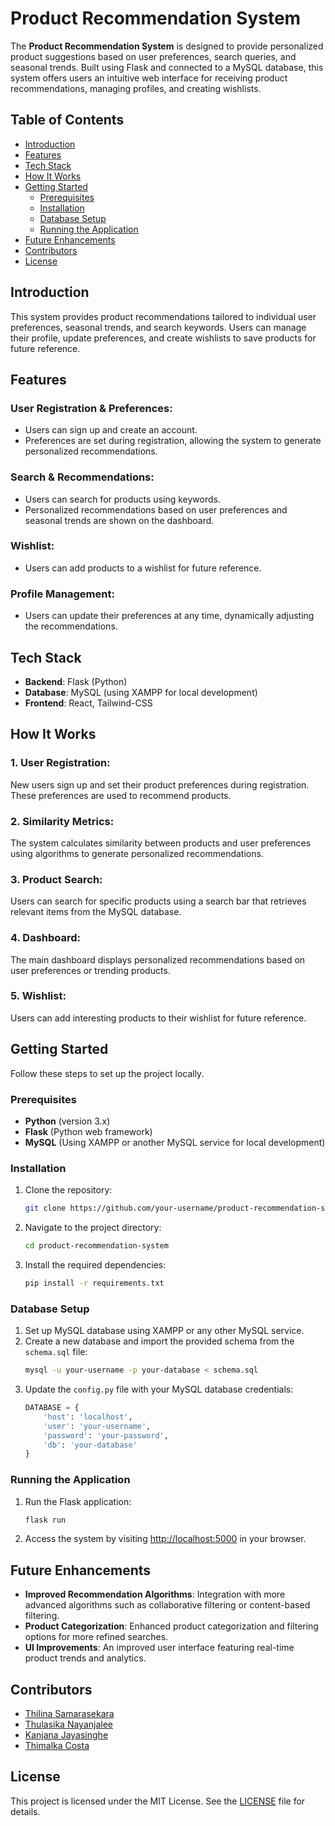 # Product Recommendation System

The **Product Recommendation System** is designed to provide personalized product suggestions based on user preferences, search queries, and seasonal trends. Built using Flask and connected to a MySQL database, this system offers users an intuitive web interface for receiving product recommendations, managing profiles, and creating wishlists.

## Table of Contents
- [Introduction](#introduction)
- [Features](#features)
- [Tech Stack](#tech-stack)
- [How It Works](#how-it-works)
- [Getting Started](#getting-started)
  - [Prerequisites](#prerequisites)
  - [Installation](#installation)
  - [Database Setup](#database-setup)
  - [Running the Application](#running-the-application)
- [Future Enhancements](#future-enhancements)
- [Contributors](#contributors)
- [License](#license)

## Introduction

This system provides product recommendations tailored to individual user preferences, seasonal trends, and search keywords. Users can manage their profile, update preferences, and create wishlists to save products for future reference.

## Features

### User Registration & Preferences:
- Users can sign up and create an account.
- Preferences are set during registration, allowing the system to generate personalized recommendations.

### Search & Recommendations:
- Users can search for products using keywords.
- Personalized recommendations based on user preferences and seasonal trends are shown on the dashboard.

### Wishlist:
- Users can add products to a wishlist for future reference.

### Profile Management:
- Users can update their preferences at any time, dynamically adjusting the recommendations.

## Tech Stack

- **Backend**: Flask (Python)
- **Database**: MySQL (using XAMPP for local development)
- **Frontend**: React, Tailwind-CSS

## How It Works

### 1. User Registration:
New users sign up and set their product preferences during registration. These preferences are used to recommend products.

### 2. Similarity Metrics:
The system calculates similarity between products and user preferences using algorithms to generate personalized recommendations.

### 3. Product Search:
Users can search for specific products using a search bar that retrieves relevant items from the MySQL database.

### 4. Dashboard:
The main dashboard displays personalized recommendations based on user preferences or trending products.

### 5. Wishlist:
Users can add interesting products to their wishlist for future reference.

## Getting Started

Follow these steps to set up the project locally.

### Prerequisites
- **Python** (version 3.x)
- **Flask** (Python web framework)
- **MySQL** (Using XAMPP or another MySQL service for local development)

### Installation

1. Clone the repository:
    ```bash
    git clone https://github.com/your-username/product-recommendation-system.git
    ```
2. Navigate to the project directory:
    ```bash
    cd product-recommendation-system
    ```
3. Install the required dependencies:
    ```bash
    pip install -r requirements.txt
    ```

### Database Setup

1. Set up MySQL database using XAMPP or any other MySQL service.
2. Create a new database and import the provided schema from the `schema.sql` file:
    ```bash
    mysql -u your-username -p your-database < schema.sql
    ```
3. Update the `config.py` file with your MySQL database credentials:
    ```python
    DATABASE = {
        'host': 'localhost',
        'user': 'your-username',
        'password': 'your-password',
        'db': 'your-database'
    }
    ```

### Running the Application

1. Run the Flask application:
    ```bash
    flask run
    ```
2. Access the system by visiting [http://localhost:5000](http://localhost:5000) in your browser.

## Future Enhancements

- **Improved Recommendation Algorithms**: Integration with more advanced algorithms such as collaborative filtering or content-based filtering.
- **Product Categorization**: Enhanced product categorization and filtering options for more refined searches.
- **UI Improvements**: An improved user interface featuring real-time product trends and analytics.

## Contributors

- [Thilina Samarasekara](https://github.com/Th1l1na)
- [Thulasika Nayanjalee]()
- [Kanjana Jayasinghe]()
- [Thimalka Costa]()

## License

This project is licensed under the MIT License. See the [LICENSE](LICENSE) file for details.
